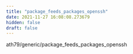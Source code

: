 ```yaml
---
title: "package_feeds_packages_openssh"
date: 2021-11-27 16:08:08.273679
hidden: false
draft: false
---
```


ath79/generic/package_feeds_packages_openssh

